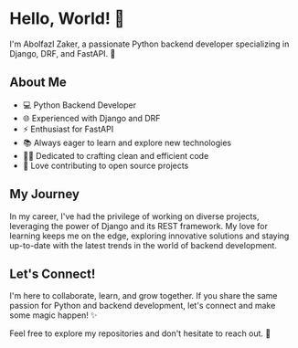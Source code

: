 # Hello, World! 👋

I'm Abolfazl Zaker, a passionate Python backend developer specializing in Django, DRF, and FastAPI. 🐍

## About Me
- 💻 Python Backend Developer
- 🌐 Experienced with Django and DRF
- ⚡️ Enthusiast for FastAPI
- 📚 Always eager to learn and explore new technologies
- 👨‍💻 Dedicated to crafting clean and efficient code
- 🚀 Love contributing to open source projects

## My Journey
In my career, I've had the privilege of working on diverse projects, leveraging the power of Django and its REST framework. My love for learning keeps me on the edge, exploring innovative solutions and staying up-to-date with the latest trends in the world of backend development.

## Let's Connect!
I'm here to collaborate, learn, and grow together. If you share the same passion for Python and backend development, let's connect and make some magic happen! ✨

Feel free to explore my repositories and don't hesitate to reach out. 🚀
